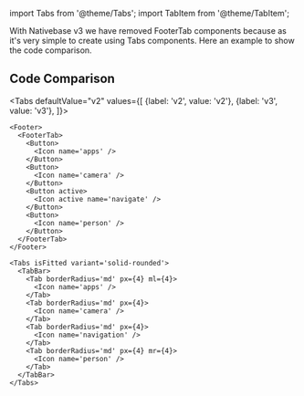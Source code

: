 import Tabs from '@theme/Tabs';
import TabItem from '@theme/TabItem';

With Nativebase v3 we have removed FooterTab components because as it's very simple to create using Tabs components. Here an example to show the code comparison.

## Code Comparison

<Tabs
defaultValue="v2"
values={[
{label: 'v2', value: 'v2'},
{label: 'v3', value: 'v3'},
]}>
<TabItem value="v2">

```tsx
<Footer>
  <FooterTab>
    <Button>
      <Icon name='apps' />
    </Button>
    <Button>
      <Icon name='camera' />
    </Button>
    <Button active>
      <Icon active name='navigate' />
    </Button>
    <Button>
      <Icon name='person' />
    </Button>
  </FooterTab>
</Footer>
```

</TabItem>
<TabItem value="v3">

```tsx
<Tabs isFitted variant='solid-rounded'>
  <TabBar>
    <Tab borderRadius='md' px={4} ml={4}>
      <Icon name='apps' />
    </Tab>
    <Tab borderRadius='md' px={4}>
      <Icon name='camera' />
    </Tab>
    <Tab borderRadius='md' px={4}>
      <Icon name='navigation' />
    </Tab>
    <Tab borderRadius='md' px={4} mr={4}>
      <Icon name='person' />
    </Tab>
  </TabBar>
</Tabs>
```

</TabItem>
</Tabs>
